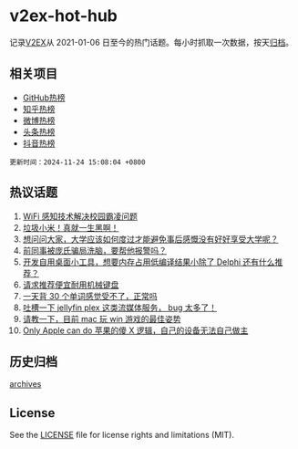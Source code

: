 # v2ex-hot-hub

 记录[V2EX](https://www.v2ex.com/)从 2021-01-06 日至今的热门话题。每小时抓取一次数据，按天[归档](archives)。
 
 ## 相关项目

- [GitHub热榜](https://github.com/snaildev/github-hot-hub)
- [知乎热榜](https://github.com/snaildev/zhihu-hot-hub)
- [微博热榜](https://github.com/snaildev/weibo-hot-hub)
- [头条热榜](https://github.com/snaildev/toutiao-hot-hub)
- [抖音热榜](https://github.com/snaildev/douyin-hot-hub)


 `更新时间：2024-11-24 15:08:04 +0800`

## 热议话题

1. [WiFi 感知技术解决校园霸凌问题](https://www.v2ex.com/t/1092014)
1. [垃圾小米！真就一生黑啊！](https://www.v2ex.com/t/1092146)
1. [想问问大家，大学应该如何度过才能避免事后感慨没有好好享受大学呢？](https://www.v2ex.com/t/1092056)
1. [前同事被庞氏骗局洗脑，要帮他报警吗？](https://www.v2ex.com/t/1092133)
1. [开发自用桌面小工具，想要内存占用低编译结果小除了 Delphi 还有什么推荐？](https://www.v2ex.com/t/1092097)
1. [请求推荐便宜耐用机械键盘](https://www.v2ex.com/t/1092035)
1. [一天背 30 个单词感觉受不了，正常吗](https://www.v2ex.com/t/1092096)
1. [吐槽一下 jellyfin plex 这类流媒体服务， bug 太多了！](https://www.v2ex.com/t/1092019)
1. [请教一下，目前 mac 玩 win 游戏的最佳姿势](https://www.v2ex.com/t/1092011)
1. [Only Apple can do 苹果的傻 X 逻辑，自己的设备无法自己做主](https://www.v2ex.com/t/1092129)

## 历史归档

[archives](archives)

## License

See the [LICENSE](LICENSE) file for license rights and limitations (MIT).
